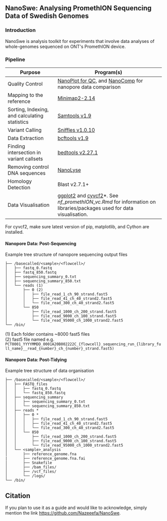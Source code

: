 ## NanoSwe: Analysing PromethION Sequencing Data of Swedish Genomes

### Introduction

NanoSwe is analysis toolkit for experiments that involve data analyses of whole-genomes sequenced on ONT's PromethION device.

### Pipeline

|Purpose |Program(s)|
|---------|-----|
|Quality Control| [NanoPlot for QC](https://github.com/wdecoster/NanoPlot), and [NanoComp](https://github.com/wdecoster/nanocomp) for nanopore data comparison |
|Mapping to the reference|[Minimap2-2.14](https://github.com/lh3/minimap2)|
|Sorting, Indexing, and calculating statistics | [Samtools v1.9](https://github.com/samtools/samtools)|
|Variant Calling|[Sniffles v1.0.10](https://github.com/fritzsedlazeck/Sniffles)|
|Data Extraction|[bcftools v1.9](https://samtools.github.io/bcftools/bcftools.html)|
|Finding intersection in variant callsets| [bedtools v2.27.1](https://github.com/arq5x/bedtools2)|
|Removing control DNA sequences | [NanoLyse](https://github.com/wdecoster/nanolyse)|
| Homology Detection| Blast v2.7.1+ |
|Data Visualisation|[ggplot2](https://ggplot2.tidyverse.org/) and [cyvcf2](https://github.com/brentp/cyvcf2)*. See *nf_promethION_vc.Rmd* for information on libraries/packages used for data visualisation.|

For cyvcf2, make sure latest version of pip, matplotlib, and Cython are installed.

#### Nanopore Data: Post-Sequencing 
Example tree structure of nanopore sequencing output files
```
├── /basecalled/<sample>/<flowcell>/
│   ├── fastq_0.fastq
│   ├── fastq_850.fastq
│   ├── sequencing_summary_0.txt
│   ├── sequencing_summary_850.txt
│   └── reads (1)
│       ├── 0 (2)
│       │   ├── file_read_1_ch_90_strand.fast5
│       │   ├── file_read_41_ch_40_strand2.fast5
│       │   └── file_read_300_ch_40_strand2.fast5
│       └── 850
│           ├── file_read_1000_ch_200_strand.fast5
│           ├── file_read_9000_ch_100_strand.fast5
│           └── file_read_95000_ch_1000_strand2.fast5
└── /bin/
```

(1) Each folder contains ~8000 fast5 files <br>
(2) fast5 file named e.g. ```PCT0001_YYYYMMDD_0001A20B002222C_{flowcell}_sequencing_run_{library_full_name}__read_{number}_ch_{number}_strand.fast5)```

#### Nanopore Data: Post-Tidying 
Example tree structure of data organisation
```
├── /basecalled/<sample>/<flowcell>/
│   ├── FASTQ_files
│   │   ├── fastq_0.fastq
│   │   └── fastq_850.fastq
│   ├── sequencing_summary
│   │   ├── sequencing_summary_0.txt
│   │   └── sequencing_summary_850.txt
│   ├── reads *
│   │   ├── 0 *
│   │   │   ├── file_read_1_ch_90_strand.fast5
│   │   │   ├── file_read_41_ch_40_strand2.fast5
│   │   │   └── file_read_300_ch_40_strand2.fast5
│   │   └── 850
│   │       ├── file_read_1000_ch_200_strand.fast5
│   │       ├── file_read_9000_ch_100_strand.fast5
│   │       └── file_read_95000_ch_1000_strand2.fast5
│   └── <sample>_analysis
│       ├── reference_genome.fna
|       ├── reference_genome.fna.fai
│       ├── Snakefile
│       ├── /bam_files/
│       ├── /vcf_files/
│       └── /logs/
└── /bin/
```

## Citation
If you plan to use it as a guide and would like to acknowledge, simply mention the link https://github.com/Nazeeefa/NanoSwe.
